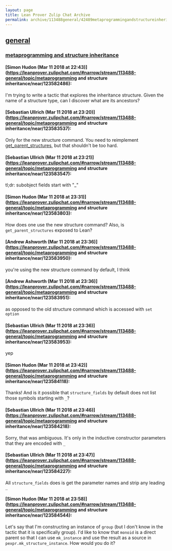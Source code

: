 ```yaml
---
layout: page
title: Lean Prover Zulip Chat Archive 
permalink: archive/113488general/42489metaprogrammingandstructureinheritance.html
---
```


## [general](index.html)
### [metaprogramming and structure inheritance](42489metaprogrammingandstructureinheritance.html)

#### [Simon Hudon (Mar 11 2018 at 22:43)](https://leanprover.zulipchat.com/#narrow/stream/113488-general/topic/metaprogramming and structure inheritance/near/123582486):
I'm trying to write a tactic that explores the inheritance structure. Given the name of a structure type, can I discover what are its ancestors?

#### [Sebastian Ullrich (Mar 11 2018 at 23:20)](https://leanprover.zulipchat.com/#narrow/stream/113488-general/topic/metaprogramming and structure inheritance/near/123583537):
Only for the new structure command. You need to reimplement [get_parent_structures](https://github.com/leanprover/lean/blob/bdea7d420dbcdb7cce700eb62c129387707016fc/src/frontends/lean/structure_cmd.cpp#L139), but that shouldn't be too hard.

#### [Sebastian Ullrich (Mar 11 2018 at 23:21)](https://leanprover.zulipchat.com/#narrow/stream/113488-general/topic/metaprogramming and structure inheritance/near/123583547):
tl;dr: subobject fields start with "_"

#### [Simon Hudon (Mar 11 2018 at 23:31)](https://leanprover.zulipchat.com/#narrow/stream/113488-general/topic/metaprogramming and structure inheritance/near/123583803):
How does one use the new structure command? Also, is `get_parent_structures` exposed to Lean?

#### [Andrew Ashworth (Mar 11 2018 at 23:36)](https://leanprover.zulipchat.com/#narrow/stream/113488-general/topic/metaprogramming and structure inheritance/near/123583950):
you're using the new structure command by default, I think

#### [Andrew Ashworth (Mar 11 2018 at 23:36)](https://leanprover.zulipchat.com/#narrow/stream/113488-general/topic/metaprogramming and structure inheritance/near/123583951):
as opposed to the old structure command which is accessed with `set option`

#### [Sebastian Ullrich (Mar 11 2018 at 23:36)](https://leanprover.zulipchat.com/#narrow/stream/113488-general/topic/metaprogramming and structure inheritance/near/123583953):
yep

#### [Simon Hudon (Mar 11 2018 at 23:42)](https://leanprover.zulipchat.com/#narrow/stream/113488-general/topic/metaprogramming and structure inheritance/near/123584118):
Thanks! And is it possible that `structure_fields` by default does not list those symbols starting with `_`?

#### [Sebastian Ullrich (Mar 11 2018 at 23:46)](https://leanprover.zulipchat.com/#narrow/stream/113488-general/topic/metaprogramming and structure inheritance/near/123584218):
Sorry, that was ambiguous. It's only in the inductive constructor parameters that they are encoded with `_`

#### [Sebastian Ullrich (Mar 11 2018 at 23:47)](https://leanprover.zulipchat.com/#narrow/stream/113488-general/topic/metaprogramming and structure inheritance/near/123584227):
All `structure_fields` does is get the parameter names and strip any leading `_`

#### [Simon Hudon (Mar 11 2018 at 23:58)](https://leanprover.zulipchat.com/#narrow/stream/113488-general/topic/metaprogramming and structure inheritance/near/123584544):
Let's say that I'm constructing an instance of `group` (but I don't know in the tactic that it is specifically group). I'd like to know that `monoid` is a direct parent so that I can use `mk_instance` and use the result as a source in `pexpr.mk_structure_instance`. How would you do it?

